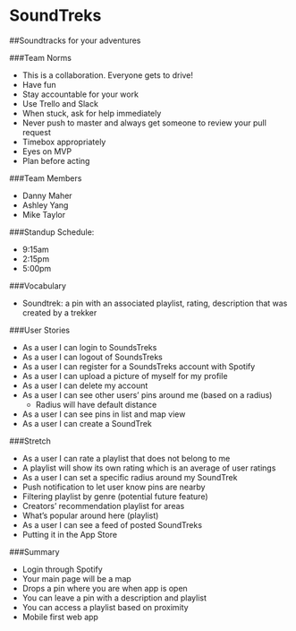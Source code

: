 # SoundTreks
##Soundtracks for your adventures

###Team Norms
* This is a collaboration. Everyone gets to drive!
* Have fun
* Stay accountable for your work
* Use Trello and Slack
* When stuck, ask for help immediately
* Never push to master and always get someone to review your pull request
* Timebox appropriately
* Eyes on MVP
* Plan before acting

###Team Members
* Danny Maher
* Ashley Yang
* Mike Taylor

###Standup Schedule:
* 9:15am
* 2:15pm
* 5:00pm

###Vocabulary
* Soundtrek: a pin with an associated playlist, rating, description that was created by a trekker

###User Stories
* As a user I can login to SoundsTreks
* As a user I can logout of SoundsTreks
* As a user I can register for a SoundsTreks account with Spotify
* As a user I can upload a picture of myself for my profile
* As a user I can delete my account
* As a user I can see other users’ pins around me (based on a radius)
  - Radius will have default distance
* As a user I can see pins in list and map view
* As a user I can create a SoundTrek

###Stretch
* As a user I can rate a playlist that does not belong to me
* A playlist will show its own rating which is an average of user ratings
* As a user I can set a specific radius around my SoundTrek
* Push notification to let user know pins are nearby
* Filtering playlist by genre (potential future feature)
* Creators’ recommendation playlist for areas
* What’s popular around here (playlist)
* As a user I can see a feed of posted SoundTreks
* Putting it in the App Store

###Summary
* Login through Spotify
* Your main page will be a map
* Drops a pin where you are when app is open
* You can leave a pin with a description and playlist
* You can access a playlist based on proximity
* Mobile first web app
